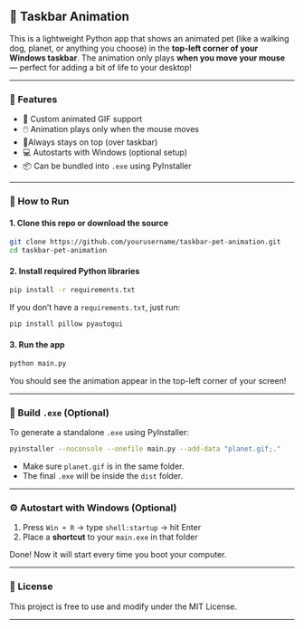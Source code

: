 ## 🐾 Taskbar Animation

This is a lightweight Python app that shows an animated pet (like a walking dog, planet, or anything you choose) in the **top-left corner of your Windows taskbar**.
The animation only plays **when you move your mouse** — perfect for adding a bit of life to your desktop!

---

### 🔧 Features

* 🐶 Custom animated GIF support
* 🖱️ Animation plays only when the mouse moves
* 📍Always stays on top (over taskbar)
* 💻 Autostarts with Windows (optional setup)
* 📦 Can be bundled into `.exe` using PyInstaller

---

### 🚀 How to Run

#### 1. Clone this repo or download the source

```bash
git clone https://github.com/yourusername/taskbar-pet-animation.git
cd taskbar-pet-animation
```

#### 2. Install required Python libraries

```bash
pip install -r requirements.txt
```

If you don’t have a `requirements.txt`, just run:

```bash
pip install pillow pyautogui
```

#### 3. Run the app

```bash
python main.py
```

You should see the animation appear in the top-left corner of your screen!

---

### 🐍 Build `.exe` (Optional)

To generate a standalone `.exe` using PyInstaller:

```bash
pyinstaller --noconsole --onefile main.py --add-data "planet.gif;."
```

* Make sure `planet.gif` is in the same folder.
* The final `.exe` will be inside the `dist` folder.

---

### ⚙️ Autostart with Windows (Optional)

1. Press `Win + R` → type `shell:startup` → hit Enter
2. Place a **shortcut** to your `main.exe` in that folder

Done! Now it will start every time you boot your computer.

---

### 📝 License

This project is free to use and modify under the MIT License.

---
